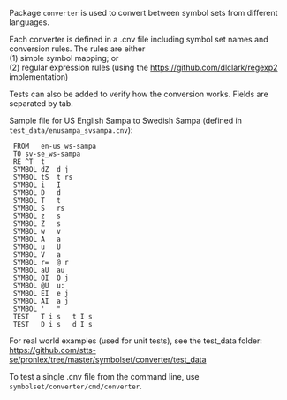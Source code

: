 Package `converter` is used to convert between symbol sets from different languages.

Each converter is defined in a .cnv file including symbol set names and conversion rules. The rules are either   
(1) simple symbol mapping; or   
(2) regular expression rules (using the https://github.com/dlclark/regexp2 implementation)

Tests can also be added to verify how the conversion works.
Fields are separated by tab.

Sample file for US English Sampa to Swedish Sampa (defined in `test_data/enusampa_svsampa.cnv`):

     FROM	en-us_ws-sampa
     TO	sv-se_ws-sampa
     RE	^T	t
     SYMBOL	dZ	d j
     SYMBOL	tS	t rs
     SYMBOL	i	I
     SYMBOL	D	d
     SYMBOL	T	t
     SYMBOL	S	rs
     SYMBOL	z	s
     SYMBOL	Z	s
     SYMBOL	w	v
     SYMBOL	A	a
     SYMBOL	u	U
     SYMBOL	V	a
     SYMBOL	r=	@ r
     SYMBOL	aU	au
     SYMBOL	OI	O j
     SYMBOL	@U	u:
     SYMBOL	EI	e j
     SYMBOL	AI	a j
     SYMBOL	'	"
     TEST	T i s	t I s
     TEST	D i s	d I s

For real world examples (used for unit tests), see the test_data folder: https://github.com/stts-se/pronlex/tree/master/symbolset/converter/test_data

To test a single .cnv file from the command line, use `symbolset/converter/cmd/converter`.
